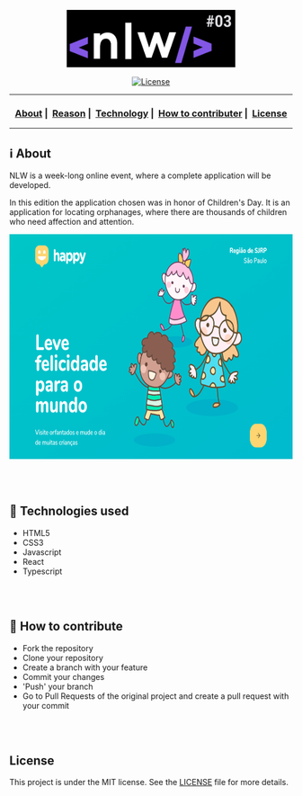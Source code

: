<p align="center">
<img src="/assets/logo.png" width=300>
</p>

<p align="center">
  
  <a href="license.md">
  <img alt="License" src="https://img.shields.io/badge/License-MIT-informational">
  </a>
</p>

___

<h3 align="center">
  <a href="#information_source-sobre">About</a>&nbsp;|&nbsp;
  <a href="#interrobang-motivo">Reason</a>&nbsp;|&nbsp;
  <a href="#rocket-tecnologias-utilizadas">Technology</a>&nbsp;|&nbsp;
  <a href="#link-como-contribuir">How to contributer</a>&nbsp;|&nbsp;
  <a href="#licença">License</a>
</h3>

___

## :information_source: About

NLW is a week-long online event, where a complete application will be developed.

In this edition the application chosen was in honor of Children's Day. It is an application for locating orphanages, where there are thousands of children who need affection and attention.

<p align="center">
<img src="./assets/happy.png" height=400 >
</p>


<br>
<br>

## :rocket: Technologies used 

- HTML5
- CSS3
- Javascript
- React
- Typescript

<br>
<br>

## :link: How to contribute 

- Fork the repository
- Clone your repository
- Create a branch with your feature
- Commit your changes
- 'Push' your branch
- Go to Pull Requests of the original project and create a pull request with your commit
<br>
<br>

## License 

This project is under the MIT license. See the [LICENSE](LICENSE) file for more details.
